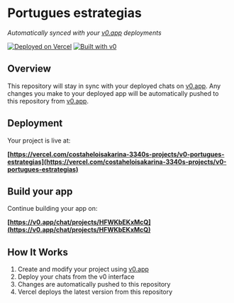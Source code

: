 # Portugues estrategias

*Automatically synced with your [v0.app](https://v0.app) deployments*

[![Deployed on Vercel](https://img.shields.io/badge/Deployed%20on-Vercel-black?style=for-the-badge&logo=vercel)](https://vercel.com/costaheloisakarina-3340s-projects/v0-portugues-estrategias)
[![Built with v0](https://img.shields.io/badge/Built%20with-v0.app-black?style=for-the-badge)](https://v0.app/chat/projects/HFWKbEKxMcQ)

## Overview

This repository will stay in sync with your deployed chats on [v0.app](https://v0.app).
Any changes you make to your deployed app will be automatically pushed to this repository from [v0.app](https://v0.app).

## Deployment

Your project is live at:

**[https://vercel.com/costaheloisakarina-3340s-projects/v0-portugues-estrategias](https://vercel.com/costaheloisakarina-3340s-projects/v0-portugues-estrategias)**

## Build your app

Continue building your app on:

**[https://v0.app/chat/projects/HFWKbEKxMcQ](https://v0.app/chat/projects/HFWKbEKxMcQ)**

## How It Works

1. Create and modify your project using [v0.app](https://v0.app)
2. Deploy your chats from the v0 interface
3. Changes are automatically pushed to this repository
4. Vercel deploys the latest version from this repository
